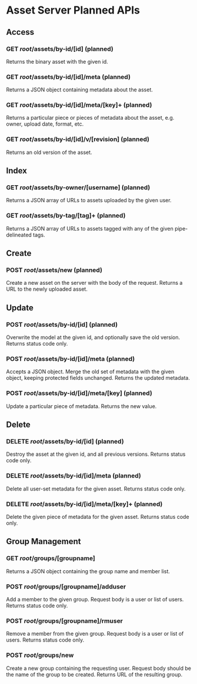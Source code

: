 Asset Server Planned APIs
=========================


Access
------

### GET *root*/assets/by-id/\[id\] (planned)

Returns the binary asset with the given id.

### GET *root*/assets/by-id/\[id\]/meta (planned)

Returns a JSON object containing metadata about the asset.

### GET *root*/assets/by-id/\[id\]/meta/\[key\]+ (planned)

Returns a particular piece or pieces of metadata about the asset, e.g. owner, upload date, format, etc.

### GET *root*/assets/by-id/\[id\]/v/\[revision\] (planned)

Returns an old version of the asset.


Index
-----

### GET *root*/assets/by-owner/\[username\] (planned)

Returns a JSON array of URLs to assets uploaded by the given user.

### GET *root*/assets/by-tag/\[tag\]+ (planned)

Returns a JSON array of URLs to assets tagged with any of the given pipe-delineated tags.


Create
------

### POST *root*/assets/new (planned)

Create a new asset on the server with the body of the request. Returns a URL to the newly uploaded asset.


Update
------

### POST *root*/assets/by-id/\[id\] (planned)

Overwrite the model at the given id, and optionally save the old version. Returns status code only.

### POST *root*/assets/by-id/\[id\]/meta (planned)

Accepts a JSON object. Merge the old set of metadata with the given object, keeping protected fields unchanged. Returns the updated metadata.

### POST *root*/assets/by-id/\[id\]/meta/\[key\] (planned)

Update a particular piece of metadata. Returns the new value.


Delete
------

### DELETE *root*/assets/by-id/\[id\] (planned)

Destroy the asset at the given id, and all previous versions. Returns status code only.

### DELETE *root*/assets/by-id/\[id\]/meta (planned)

Delete all user-set metadata for the given asset. Returns status code only.

### DELETE *root*/assets/by-id/\[id\]/meta/\[key\]+ (planned)

Delete the given piece of metadata for the given asset. Returns status code only.


Group Management
----------------

### GET *root*/groups/\[groupname\]

Returns a JSON object containing the group name and member list.

### POST *root*/groups/\[groupname\]/adduser

Add a member to the given group. Request body is a user or list of users. Returns status code only.

### POST *root*/groups/\[groupname\]/rmuser

Remove a member from the given group. Request body is a user or list of users. Returns status code only.

### POST *root*/groups/new

Create a new group containing the requesting user. Request body should be the name of the group to be created. Returns URL of the resulting group.
